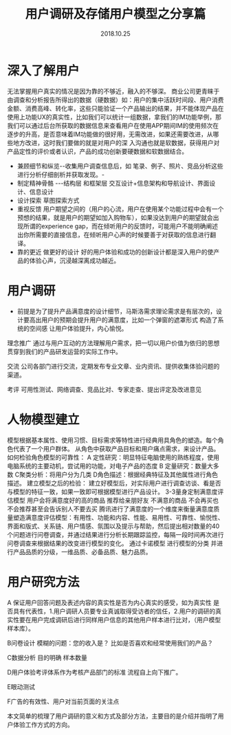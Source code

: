 ﻿---
layout: pages
title: 用户调研及存储用户模型之分享篇
date: 2018.10.25
tags: 用户体验 产品设计
---
# 深入了解用户

无法掌握用户真实的情况是因为靠的不够近，融入的不够深。
商业公司更青睐于由调查和分析报告所得出的数据（硬数据）如：用户的集中活跃时间段、用户消费金额、消费高峰、转化率，这些只能验证一个产品输出的结果，并不能体现产品在使用上功能UX的真实性，比如我们可以统计一组数据，拿我们的IM功能举例，那我们可以通过后台所获取的数据信息来查看用户在使用APP期间IM的使用频次在逐步的升高，是否意味着IM功能做的很好用，无需改进，如果还需要改进，从哪些地方改进，这时我们要做的就是对用户的深
入沟通也就是软数据，获得用户对产品定性的评价或者认识，产品的成功创新要硬数据和软数据结合。

- 兼顾细节和纵览--收集用户调查信息后，如 笔录、例子、照片、竞品分析这些进行分析仔细剖析并获取发现。-
- 制定精神骨骼 ---结构层 和框架层 交互设计+信息架构和导航设计、界面设计、信息设计
- 设计探索 草图探索方式
- 重视反馈 用户期望之间的（用户的心流，用户在使用某个功能过程中会有一个预想的结果，就是用户的期望如加入购物车），如果没达到用户的期望就会出现所谓的experience gap，而在倾听用户的反馈时，可能用户不能明确阐述出你所需要的直接信息，在倾听用户心声的时候要善于对获取的信息进行翻译。
- 靠的更近 做更好的设计 好的用户体验和成功的创新设计都是深入用户的使产品的体验心声，沉浸越深离成功越近。

# 用户调研
- 前提是为了提升产品满意度的设计细节，马斯洛需求理论需求是有层次的，设计要高出用户的预期会提升用户的满意度，比如一个弹窗的遮罩形式 构造了系统的空间感 让用户体验提升，内心愉悦。

理念推广
通过与用户互动的方法理解用户需求，把一切以用户价值为依归的思想贯穿到我们的产品研发运营的实际工作中。

交流
公司各部门进行交流，定期发布专业文章、业内资讯、提供收集体验问题的渠道。

考评
可用性测试、网络调查、竞品比对、专家走查、提出评定及改进意见

# 人物模型建立

模型根据基本属性、使用习惯、目标需求等特性进行经典用具角色的塑造。每个角色代表了一个用户群体。
从角色中获取产品目标和用户痛点需求，来设计产品。
如何检验角色模型的可靠性：
A 定性研究：明显特征电脑使用的熟练程度，使用电脑系统的主要动机，尝试用的功能，对电子产品的态度
B 定量研究：数量大多数
C聚类分析：将用户分为几类
D角色描述：根据经典特征及其他属性进行角色描述。
建立模型之后的检验：
建立好模型后，对实际用户进行调查访谈、看是否与模型的特征一致，如果一致即可根据模型进行产品设计。
3-3量身定制满意度评估模型
用户会将满意度好的高的商品 推荐给亲朋好友 不满意的商品 不会再买也不会推荐甚至会告诉别人不要去买
腾讯进行了满意度的一个维度来衡量满意度质量塑造满意度评估模型：有用性、功能和内容、性能、易用性、可靠性、愉悦性、界面和版式、关系链、用户情感、氛围以及提示与帮助，然后提出相对数量的40个问题进行问卷调查，并通过结果进行分析长期跟踪监控，每隔一段时间再次进行问卷调查来根据结果的改变进行模型的变化。
通过卡诺模型 进行模型的分类 并进行产品品质的分级，一维品质、必备品质、魅力品质。

# 用户研究方法

A 保证用户回答问题及表述内容的真实性是否为内心真实的感受，如为真实性 是否具有代表性，1.用户调研人员要专业真诚取得受访者的信任，2.用户的调研的真实性要在用户完成调研后进行同样用户信息的其他用户样本进行比对，（用户模型样本库）。

B问卷设计 模糊的问题：您的收入是？ 比如是否喜欢和经常使用我们的产品？

C数据分析 目的明确 样本数量

D用户体验考评体系作为考核产品部门的标准 流程自上向下推广。

E眼动测试

F广告的有效性、用户对当前页面的关注点

本文简单的梳理了用户调研的意义和方式及部分方法，主要目的是介绍并指明了用户体验工作方式的方向。




